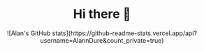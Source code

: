 <h1 align="center">
  Hi there 👋
</h1>

<p align="center">
  ![Alan's GitHub stats](https://github-readme-stats.vercel.app/api?username=AlannDure&count_private=true)
</p>

<!--
**AlannDure/AlannDure** is a ✨ _special_ ✨ repository because its `README.md` (this file) appears on your GitHub profile.

Here are some ideas to get you started:

- 🔭 I’m currently working on ...
- 🌱 I’m currently learning ...
- 👯 I’m looking to collaborate on ...
- 🤔 I’m looking for help with ...
- 💬 Ask me about ...
- 📫 How to reach me: ...
- 😄 Pronouns: ...
- ⚡ Fun fact: ...
-->
